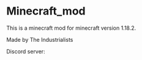 # Minecraft_mod

This is a minecraft mod for minecraft version 1.18.2.





Made by The Industrialists


Discord server:
